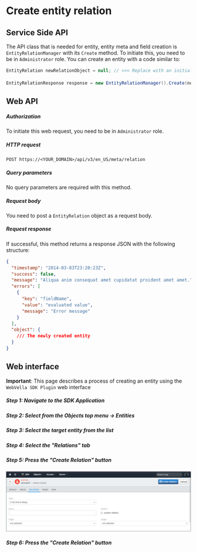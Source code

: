 ﻿<!--{"sort_order":6, "name": "create-entity-relation", "label": "Create entity relation"}-->
# Create entity relation

## Service Side API

The API class that is needed for entity, entity meta and field creation is `EntityRelationManager` with its `Create` method. To initiate this, you need to be in `Administrator` role. You can create an entity with a code similar to:

```csharp
EntityRelation newRelationObject = null; // <<< Replace with an initialized object

EntityRelationResponse response = new EntityRelationManager().Create(newRelationObject);
```

## Web API

##### Authorization

To initiate this web request, you need to be in `Administrator` role.

##### HTTP request
```http
POST https://<YOUR_DOMAIN>/api/v3/en_US/meta/relation
```

##### Query parameters

No query parameters are required with this method.

##### Request body

You need to post a `EntityRelation` object as a request body.

##### Request response

If successful, this method returns a response JSON with the following structure:

```json
{
  "timestamp": "2014-03-03T23:20:23Z",
  "success": false,
  "message": "Aliqua anim consequat amet cupidatat proident amet amet.",
  "errors": [
    {
      "key": "fieldName",
      "value": "evaluated value",
      "message": "Error message"
    }
  ],
  "object": {
	/// The newly created entity
  }
}
```

## Web interface

**Important**: This page describes a process of creating an entity using the `WebVella SDK Plugin` web interface

##### Step 1: Navigate to the SDK Application

##### Step 2: Select from the Objects top menu -> Entities

##### Step 3: Select the target entity from the list

##### Step 4: Select the "Relations" tab

##### Step 5: Press the "Create Relation" button

![Field Create](/doc-images/sdk-entity-relation-create.png)

##### Step 6: Press the "Create Relation" button